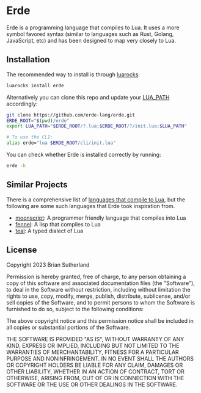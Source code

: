 # Erde

Erde is a programming language that compiles to Lua. It uses a more symbol
favored syntax (similar to languages such as Rust, Golang, JavaScript, etc) and
has been designed to map very closely to Lua.

## Installation

The recommended way to install is through [luarocks](https://luarocks.org/modules/bsuth/erde):

```bash
luarocks install erde
```

Alternatively you can clone this repo and update your
[LUA_PATH](https://www.lua.org/pil/8.1.html) accordingly:

```bash
git clone https://github.com/erde-lang/erde.git
ERDE_ROOT="$(pwd)/erde"
export LUA_PATH="$ERDE_ROOT/?.lua;$ERDE_ROOT/?/init.lua;$LUA_PATH"

# To use the CLI:
alias erde="lua $ERDE_ROOT/cli/init.lua"
```

You can check whether Erde is installed correctly by running:

```bash
erde -h
```

## Similar Projects

There is a comprehensive list of [languages that compile to Lua](https://github.com/hengestone/lua-languages),
but the following are some such languages that Erde took inspiration from.

- [moonscript](https://moonscript.org): A programmer friendly language that compiles into Lua
- [fennel](https://fennel-lang.org): A lisp that compiles to Lua
- [teal](https://github.com/teal-language/tl): A typed dialect of Lua

## License

Copyright 2023 Brian Sutherland

Permission is hereby granted, free of charge, to any person obtaining a copy of
this software and associated documentation files (the "Software"), to deal in
the Software without restriction, including without limitation the rights to
use, copy, modify, merge, publish, distribute, sublicense, and/or sell copies
of the Software, and to permit persons to whom the Software is furnished to do
so, subject to the following conditions:

The above copyright notice and this permission notice shall be included in all
copies or substantial portions of the Software.

THE SOFTWARE IS PROVIDED "AS IS", WITHOUT WARRANTY OF ANY KIND, EXPRESS OR
IMPLIED, INCLUDING BUT NOT LIMITED TO THE WARRANTIES OF MERCHANTABILITY,
FITNESS FOR A PARTICULAR PURPOSE AND NONINFRINGEMENT. IN NO EVENT SHALL THE
AUTHORS OR COPYRIGHT HOLDERS BE LIABLE FOR ANY CLAIM, DAMAGES OR OTHER
LIABILITY, WHETHER IN AN ACTION OF CONTRACT, TORT OR OTHERWISE, ARISING FROM,
OUT OF OR IN CONNECTION WITH THE SOFTWARE OR THE USE OR OTHER DEALINGS IN THE
SOFTWARE.
